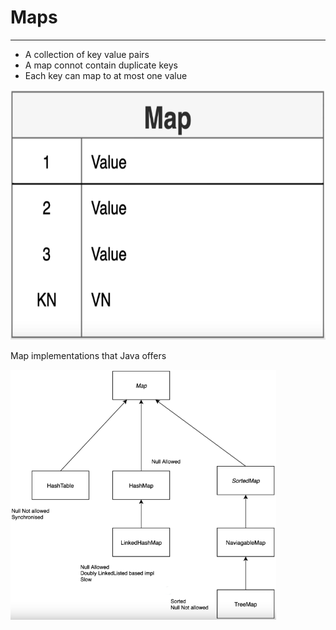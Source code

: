 # Maps
------------
-  A collection of key value pairs
-  A map connot contain duplicate keys
-  Each key can map to at most one value

<img src="Maps2.PNG" height="400">

Map implementations that Java offers

<img src="Maps.PNG" height="400">
